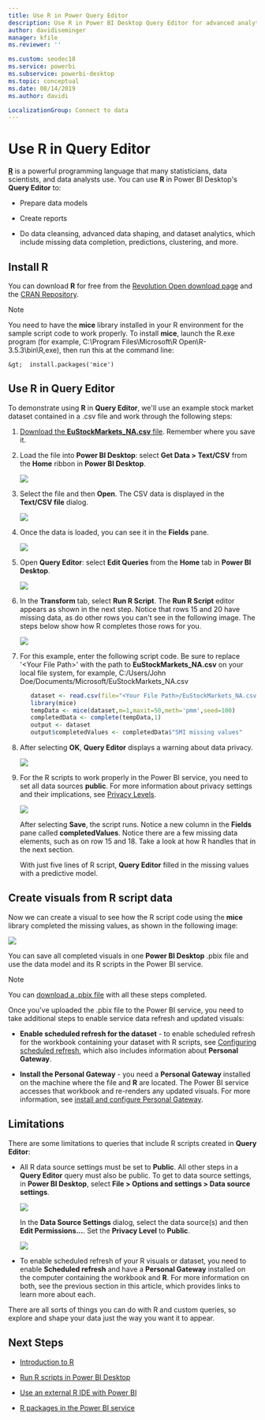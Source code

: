 ```yaml
---
title: Use R in Power Query Editor
description: Use R in Power BI Desktop Query Editor for advanced analytics
author: davidiseminger
manager: kfile
ms.reviewer: ''

ms.custom: seodec18
ms.service: powerbi
ms.subservice: powerbi-desktop
ms.topic: conceptual
ms.date: 08/14/2019
ms.author: davidi

LocalizationGroup: Connect to data
---
```

# Use R in Query Editor

[**R**](https://mran.microsoft.com/documents/what-is-r) is a powerful programming language that many statisticians, data scientists, and data analysts use. You can use **R** in Power BI Desktop's **Query Editor** to:

* Prepare data models

* Create reports

* Do data cleansing, advanced data shaping, and dataset analytics, which include missing data completion, predictions, clustering, and more.  

## Install R

 You can download  **R** for free from the [Revolution Open download page](https://mran.revolutionanalytics.com/download/) and the [CRAN Repository](https://cran.r-project.org/bin/windows/base/).

> [!NOTE]
> You need to have the **mice** library installed in your R environment for the sample script code to work properly. To install **mice**, launch the R.exe program (for example, C:\Program Files\Microsoft\R Open\R-3.5.3\bin\R,exe), then run this at the command line:
>
>`&gt;  install.packages('mice')`

## Use R in Query Editor

To demonstrate using **R** in **Query Editor**, we'll use an example stock market dataset contained in  a .csv file and work through the following steps:

1. [Download the **EuStockMarkets_NA.csv** file](http://download.microsoft.com/download/F/8/A/F8AA9DC9-8545-4AAE-9305-27AD1D01DC03/EuStockMarkets_NA.csv). Remember where you save it.

1. Load the file into **Power BI Desktop**: select **Get Data > Text/CSV** from the **Home** ribbon in **Power BI Desktop**.

   ![](media/desktop-r-in-query-editor/r-in-query-editor_1.png)

1. Select the file and then **Open**. The CSV data is displayed in the **Text/CSV file** dialog.

   ![](media/desktop-r-in-query-editor/r-in-query-editor_2.png)

1. Once the data is loaded, you can see it in the **Fields** pane.

   ![](media/desktop-r-in-query-editor/r-in-query-editor_3.png)

1. Open **Query Editor**: select **Edit Queries** from the **Home** tab in **Power BI Desktop**.

   ![](media/desktop-r-in-query-editor/r-in-query-editor_4.png)

1. In the **Transform** tab, select **Run R Script**. The **Run R Script** editor appears as shown in the next step. Notice that rows 15 and 20 have missing data, as do other rows you can't see in the following image. The steps below show how R completes those rows for you.

   ![](media/desktop-r-in-query-editor/r-in-query-editor_5d.png)

 1. For this example, enter the following script code. Be sure to replace '&lt;Your File Path&gt;' with the path to **EuStockMarkets_NA.csv** on your local file system, for example, C:/Users/John Doe/Documents/Microsoft/EuStockMarkets_NA.csv

    ```r
       dataset <- read.csv(file="<Your File Path>/EuStockMarkets_NA.csv", header=TRUE, sep=",")
       library(mice)
       tempData <- mice(dataset,m=1,maxit=50,meth='pmm',seed=100)
       completedData <- complete(tempData,1)
       output <- dataset
       output$completedValues <- completedData$"SMI missing values"
    ```

7. After selecting **OK**, **Query Editor** displays a warning about data privacy.

   ![](media/desktop-r-in-query-editor/r-in-query-editor_6.png)
8. For the R scripts to work properly in the Power BI service, you need to set all data sources **public**. For more information about privacy settings and their implications, see [Privacy Levels](desktop-privacy-levels.md).

   ![](media/desktop-r-in-query-editor/r-in-query-editor_7.png)

   After selecting **Save**, the script runs. Notice a new column in the **Fields** pane called **completedValues**. Notice there are a few missing data elements, such as on row 15 and 18. Take a look at how R handles that in the next section.

   With just five lines of R script, **Query Editor** filled in the missing values with a predictive model.

## Create visuals from R script data

Now we can create a visual to see how the R script code using the **mice** library completed the missing values, as shown in the following image:

![](media/desktop-r-in-query-editor/r-in-query-editor_8a.png)

You can save all completed visuals in one **Power BI Desktop** .pbix file and use the data model and its R scripts in the Power BI service.

> [!NOTE]
> You can [download a .pbix file](http://download.microsoft.com/download/F/8/A/F8AA9DC9-8545-4AAE-9305-27AD1D01DC03/Complete%20Values%20with%20R%20in%20PQ.pbix) with all these steps completed.

Once you've uploaded the .pbix file to the Power BI service, you need to take additional steps to enable service data refresh and updated visuals:  

* **Enable scheduled refresh for the dataset** - to enable scheduled refresh for the workbook containing your dataset with R scripts, see [Configuring scheduled refresh](refresh-scheduled-refresh.md), which also includes information about **Personal Gateway**.

* **Install the Personal Gateway** - you need a **Personal Gateway** installed on the machine where the file and **R** are located. The Power BI service accesses that workbook and re-renders any updated visuals. For more information, see [install and configure Personal Gateway](service-gateway-personal-mode.md).

## Limitations

There are some limitations to queries that include R scripts created in **Query Editor**:

* All R data source settings must be set to **Public**. All other steps in a **Query Editor** query must also be public. To get to data source settings, in **Power BI Desktop**, select **File > Options and settings > Data source settings**.

  ![](media/desktop-r-in-query-editor/r-in-query-editor_9.png)

  In the **Data Source Settings** dialog, select the data source(s) and then **Edit Permissions...**.  Set the **Privacy Level**  to **Public**.

  ![](media/desktop-r-in-query-editor/r-in-query-editor_10.png)    
* To enable scheduled refresh of your R visuals or dataset, you need to enable **Scheduled refresh** and have a **Personal Gateway** installed on the computer containing the workbook and **R**. For more information on both, see the previous section in this article, which provides links to learn more about each.

There are all sorts of things you can do with R and custom queries, so explore and shape your data just the way you want it to appear.

## Next Steps

* [Introduction to R](https://mran.microsoft.com/documents/what-is-r) 

* [Run R scripts in Power BI Desktop](desktop-r-scripts.md) 

* [Use an external R IDE with Power BI](desktop-r-ide.md) 

* [R packages in the Power BI service](service-r-packages-support.md)
